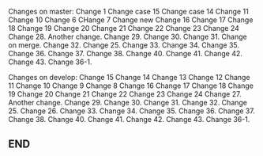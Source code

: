 Changes on master:
Change 1
Change case 15
Change case 14
Change 11
Change 10
Change 6
CHange 7
Change new
Change 16
Change 17
Change 18
Change 19
Change 20
Change 21
Change 22
Change 23
Change 24
Change 28. Another change.
Change 29.
Change 30.
Change 31. Change on merge.
Change 32.
Change 25.
Change 33.
Change 34.
Change 35.
Change 36.
Change 37.
Change 38.
Change 40.
Change 41.
Change 42.
Change 43.
Change 36-1.

Changes on develop:
Change 15
Change 14
Change 13
Change 12
Change 11
Change 10
Change 9
Change 8
Change 16
Change 17
Change 18
Change 19
Change 20
Change 21
Change 22
Change 23
Change 24
Change 27. Another change.
Change 29.
Change 30.
Change 31.
Change 32.
Change 25.
Change 26.
Change 33.
Change 34.
Change 35.
Change 36.
Change 37.
Change 38.
Change 40.
Change 41.
Change 42.
Change 43.
Change 36-1.

## END ##